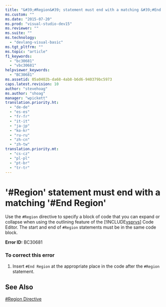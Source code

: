 ```yaml
---
title: "&#39;#Region&#39; statement must end with a matching &#39;#End Region&#39; | Microsoft Docs"
ms.custom: ""
ms.date: "2015-07-20"
ms.prod: "visual-studio-dev15"
ms.reviewer: ""
ms.suite: ""
ms.technology: 
  - "devlang-visual-basic"
ms.tgt_pltfrm: ""
ms.topic: "article"
f1_keywords: 
  - "bc30681"
  - "vbc30681"
helpviewer_keywords: 
  - "BC30681"
ms.assetid: 05a0402b-da68-4ab8-b6d6-940379bc5973
caps.latest.revision: 10
author: "stevehoag"
ms.author: "shoag"
manager: "wpickett"
translation.priority.ht: 
  - "de-de"
  - "es-es"
  - "fr-fr"
  - "it-it"
  - "ja-jp"
  - "ko-kr"
  - "ru-ru"
  - "zh-cn"
  - "zh-tw"
translation.priority.mt: 
  - "cs-cz"
  - "pl-pl"
  - "pt-br"
  - "tr-tr"
---
```

# &#39;#Region&#39; statement must end with a matching &#39;#End Region&#39;
Use the `#Region` directive to specify a block of code that you can expand or collapse when using the outlining feature of the [!INCLUDE[vsprvs](../code-quality/includes/vsprvs_md.md)] Code Editor. The start and end of `#Region` statements must be in the same code block.  
  
 **Error ID:** BC30681  
  
### To correct this error  
  
1.  Insert `#End Region` at the appropriate place in the code after the `#Region` statement.  
  
## See Also  
 [#Region Directive](/dotnet/visual-basic/language-reference/directives/region-directive)